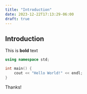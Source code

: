 ```yaml
---
title: "Introduction"
date: 2023-12-22T17:13:29-06:00
draft: true
---
```


## Introduction

This is **bold** text

``` c++
using namespace std;

int main() {
	cout << "Hello World!" << endl;
}
```

Thanks!
